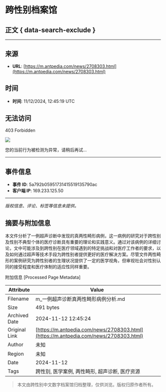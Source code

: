 # 跨性别档案馆

## 正文 { data-search-exclude }


---

## 来源
- **URL**: [https://m.antpedia.com/news/2708303.html](https://m.antpedia.com/news/2708303.html)

## 时间
- **时间**: 11/12/2024, 12:45:19 UTC

## 无法访问
403 Forbidden

![](https://blocksrc.haplat.net/_bot_sbu/sbu-pic.gif)

您的当前行为被检测为异常，请稍后再试...

---

## 事件信息
- **事件 ID**: 5a792b05951731415519135790ac
- **客户端 IP**: 169.233.125.50

--- 

*版权信息、评论、标签等信息未提供。*

## 摘要与附加信息

<!-- tcd_abstract -->
本文件分析了一例超声诊断中发现的真两性畸形病例，这一病例的研究对于跨性别及性别不典型个体的医疗诊断具有重要的理论和实践意义。通过对该病例的详细讨论，文中可能涉及到跨性别在医疗领域遇到的特定挑战和对医疗工作者的要求，以及如何通过超声等技术手段为跨性别者提供更好的医疗解决方案。尽管文件两性畸形的案例研究为跨性别者的生理状况提供了一定的医学视角，但审视社会对性别认同的接受程度和医疗体制的适应性同样重要。
<!-- tcd_abstract_end -->

附加信息 [Processed Page Metadata]

| Attribute       | Value                                  |
|-----------------|----------------------------------------|
| Filename        | m_一例超声诊断真两性畸形病例分析.md                             |
| Size            | 491 bytes                           |
| Archived Date   | 2024-11-12 12:45:24                             |
| Original Link   | [https://m.antpedia.com/news/2708303.html](https://m.antpedia.com/news/2708303.html)                       |
| Author          | 未知                               |
| Region          | 未知                               |
| Date            | 2024-11-12                                 |
| Tags            | 跨性别, 医学案例, 两性畸形, 超声诊断, 医疗资源                                 |
>
> 本文由跨性别中文数字档案馆归档整理，仅供浏览。版权归原作者所有。
>